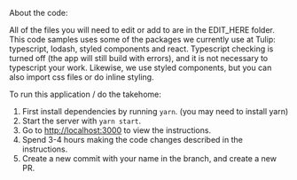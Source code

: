About the code:

All of the files you will need to edit or add to are in the EDIT_HERE folder. This code samples uses some of the packages we currently use at Tulip: typescript, lodash, styled components and react. Typescript checking is turned off (the app will still build with errors), and it is not necessary to typescript your work. Likewise, we use styled components, but you can also import css files or do inline styling.

To run this application / do the takehome:

1. First install dependencies by running `yarn`. (you may need to install yarn)
2. Start the server with `yarn start`.
3. Go to [http://localhost:3000](http://localhost:3000) to view the instructions.
4. Spend 3-4 hours making the code changes described in the instructions.
5. Create a new commit with your name in the branch, and create a new PR.


